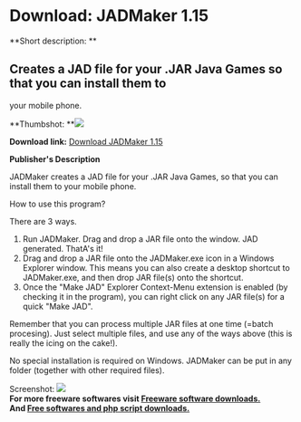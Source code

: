 # Download: JADMaker 1.15

**Short description: **

## Creates a JAD file for your .JAR Java Games so that you can install them to
your mobile phone.

  
**Thumbshot: **![](http://www.freewarefiles.com/screenshot/jadmaker_md.gif)   
  
**Download link:** [Download JADMaker 1.15](http://freesoftwares.boysofts.com/JADMaker_program_18866.html)  
  

**Publisher's Description**  
  

JADMaker creates a JAD file for your .JAR Java Games, so that you can install
them to your mobile phone.

How to use this program?

There are 3 ways.

  1. Run JADMaker. Drag and drop a JAR file onto the window. JAD generated. ThatA's it! 
  2. Drag and drop a JAR file onto the JADMaker.exe icon in a Windows Explorer window. This means you can also create a desktop shortcut to JADMaker.exe, and then drop JAR file(s) onto the shortcut. 
  3. Once the "Make JAD" Explorer Context-Menu extension is enabled (by checking it in the program), you can right click on any JAR file(s) for a quick "Make JAD". 

Remember that you can process multiple JAR files at one time (=batch
procesing). Just select multiple files, and use any of the ways above (this is
really the icing on the cake!).

No special installation is required on Windows. JADMaker can be put in any
folder (together with other required files).

  
  
Screenshot: ![](http://www.freewarefiles.com/screenshot/jadmaker.gif)  
**For more freeware softwares visit [Freeware software downloads.](http://freesoftwares.boysofts.com/)**   
**And [Free softwares and php script downloads.](http://www.boysofts.com/)**

